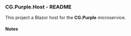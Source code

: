 
### CG.Purple.Host - README

This project a Blazor host for the **CG.Purple** microservice.

#### Notes






